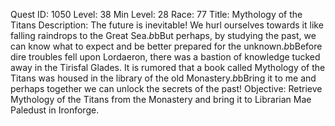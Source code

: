 Quest ID: 1050
Level: 38
Min Level: 28
Race: 77
Title: Mythology of the Titans
Description: The future is inevitable! We hurl ourselves towards it like falling raindrops to the Great Sea.$b$bBut perhaps, by studying the past, we can know what to expect and be better prepared for the unknown.$b$bBefore dire troubles fell upon Lordaeron, there was a bastion of knowledge tucked away in the Tirisfal Glades. It is rumored that a book called Mythology of the Titans was housed in the library of the old Monastery.$b$bBring it to me and perhaps together we can unlock the secrets of the past!
Objective: Retrieve Mythology of the Titans from the Monastery and bring it to Librarian Mae Paledust in Ironforge.

